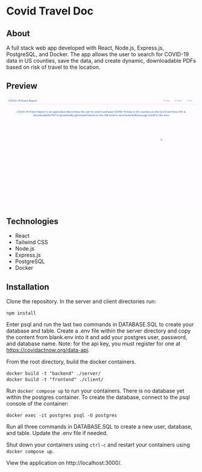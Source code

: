 # Covid Travel Doc
## About
A full stack web app developed with React, Node.js, Express.js, PostgreSQL, and Docker. The app allows the user to search for COVID-19 data in US counties, save the data, and create dynamic, downloadable PDFs based on risk of travel to the location. 
## Preview
![](Covidtravelgif.gif)
## Technologies
- React
- Tailwind CSS
- Node.js
- Express.js
- PostgreSQL
- Docker
## Installation
Clone the repository. In the server and client directories run:
```
npm install
```
Enter psql and run the last two commands in DATABASE.SQL to create your database and table. Create a .env file within the server directory and copy the content from blank.env into it and add your postgres user, password, and database name. Note: for the api key, you must register for one at https://covidactnow.org/data-api.

From the root directory, build the docker containers. 
```
docker build -t "backend" ./server/
docker build -t "frontend" ./client/
```
Run ```docker compose up``` to run your containers. There is no database yet within the postgres container. To create the database, connect to the psql console of the container:
```
docker exec -it postgres psql -U postgres
```
Run all three commands in DATABASE.SQL to create a new user, database, and table. Update the .env file if needed.

Shut down your containers using ```ctrl-c``` and restart your containers using ```docker compose up```.

View the application on http://localhost:3000/.
